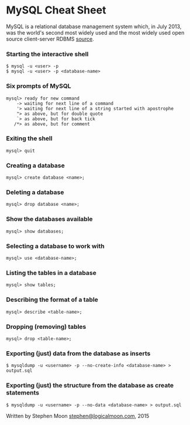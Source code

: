# MySQL Cheat Sheet

MySQL is a relational database management system which, in July 2013, was 
the world's second most widely used and the most widely used open
source client-server RDBMS [source](https://en.wikipedia.org/wiki/MySQL).

### Starting the interactive shell
```
$ mysql -u <user> -p
$ mysql -u <user> -p <database-name>
```

### Six prompts of MySQL
```
mysql> ready for new command
    -> waiting for next line of a command
    '> waiting for next line of a string started with apostrophe
    "> as above, but for double quote
    `> as above, but for back tick
   /*> as above, but for comment
```

### Exiting the shell
```
mysql> quit
```

### Creating a database
```
mysql> create database <name>;
```

### Deleting a database
```
mysql> drop database <name>;
```

### Show the databases available
```
mysql> show databases;
```

### Selecting a database to work with
```
mysql> use <database-name>;
```

### Listing the tables in a database
```
mysql> show tables;
```

### Describing the format of a table
```
mysql> describe <table-name>;
```

### Dropping (removing) tables
```
mysql> drop <table-name>;
```

### Exporting (just) data from the database as inserts
```
$ mysqldump -u <username> -p --no-create-info <database-name> > output.sql
```

### Exporting (just) the structure from the database as create statements
```
$ mysqldump -u <username> -p --no-data <database-name> > output.sql
```


Written by Stephen Moon stephen@logicalmoon.com, 2015
